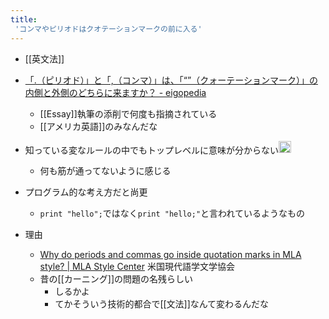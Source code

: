 ```yaml
---
title:
 'コンマやピリオドはクオテーションマークの前に入る'
---
```


- [[英文法]]

- [「.（ピリオド）」と「,（コンマ）」は、「“”（クォーテーションマーク）」の内側と外側のどちらに来ますか？ - eigopedia](https://eigopedia.com/「英語でなんて言う」/「-（ピリオド）」と「（コンマ）」は、「（)
    - [[Essay]]執筆の添削で何度も指摘されている
    - [[アメリカ英語]]のみなんだな

- 知っている変なルールの中でもトップレベルに意味が分からない<img src='https://scrapbox.io/api/pages/blu3mo-public/blu3mo/icon' alt='blu3mo.icon' height="19.5"/>
    - 何も筋が通ってないように感じる

- プログラム的な考え方だと尚更
    - `print "hello";`ではなく`print "hello;"`と言われているようなもの

- 理由
    - [Why do periods and commas go inside quotation marks in MLA style? | MLA Style Center](https://style.mla.org/punctuation-and-quotation-marks/) 米国現代語学文学協会
    - 昔の[[カーニング]]の問題の名残らしい
        - しるかよ
        - てかそういう技術的都合で[[文法]]なんて変わるんだな
